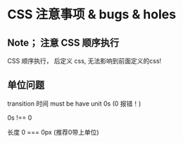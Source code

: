 # CSS 注意事项 & bugs & holes  

## Note； 注意 CSS 顺序执行  
CSS 顺序执行， 后定义 css, 无法影响到前面定义的css!  


## 单位问题  

transition 时间 must be have unit 0s (0 报错！)

0s !== 0

长度 0 === 0px (推荐0带上单位)
